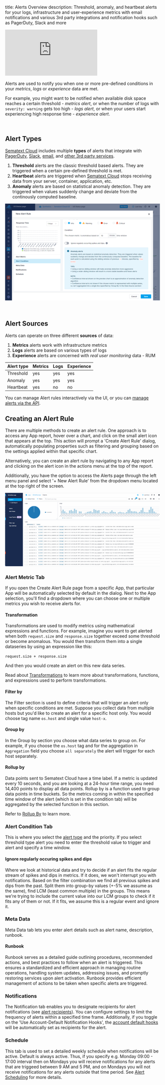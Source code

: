 title: Alerts Overview
description: Threshold, anomaly, and heartbeat alerts for your logs, infrastructure and user-experience metrics with email notifications and various 3rd party integrations and notification hooks such as PagerDuty, Slack and more

<div class="video_container">
<iframe src="https://www.youtube.com/embed/ik_L7Qk_Aug" 
frameborder="0" allow="autoplay; encrypted-media" 
allowfullscreen class="video"></iframe>
</div>

Alerts are used to notify you when one or more pre-defined conditions in your *metrics*, *logs* or *experience* data are met.  

For example, you might want to be notified when available disk space reaches a certain threshold - *metrics alert*, or when the number of logs with `severity: warning` gets too high - *logs alert*, or when your users start experiencing high response time - *experience alert*.

<!--iframe width="800" height="450" src="https://www.youtube.com/embed/WE9xAUud28o?rel=0" frameborder="0" allow="autoplay; encrypted-media" allowfullscreen></iframe-->

<br/>

## Alert Types
[Sematext Cloud](https://sematext.com/cloud) includes multiple **types** of alerts that integrate with [PagerDuty](https://sematext.com/docs/integration/alerts-pagerduty-integration/), [Slack](https://sematext.com/docs/integration/alerts-slack-integration/), [email](https://sematext.com/docs/alerts/alert-notifications/#email-notification-hooks), and [other 3rd party services](alert-notifications).  

1. **Threshold** alerts are the classic threshold based alerts. They are triggered when a certain pre-defined threshold is met.
1. **Heartbeat** alerts are triggered when [Sematext Cloud](https://sematext.com/cloud) stops receiving data from your server, container, application, etc.  
1. **Anomaly** alerts are based on statistical anomaly detection. They are triggered when values suddenly change and deviate from the continously computed baseline.

![Sematext Anomaly Alerts](../images/guide/alerts-and-events/anomaly-alerts.png)

<br/>

## Alert Sources
Alerts can operate on three different **sources** of data:  

1. **Metrics** alerts work with infrastructure metrics
1. **Logs** alerts are based on various types of logs
1. **Experience** alerts are concerned with *real user monitoring* data - RUM

Alert type | Metrics | Logs | Experience
--- | --- | --- | ---
Threshold | yes | yes | yes
Anomaly | yes | yes | yes
Heartbeat | yes | no | no

You can manage Alert rules interactively via the UI, or you can [manage alerts via the API](../api).

## Creating an Alert Rule

There are multiple methods to create an alert rule. One approach is to access any App report, hover over a chart, and click on the small alert icon that appears at the top. This action will prompt a 'Create Alert Rule' dialog, automatically populating properties such as filtering and grouping based on the settings applied within that specific chart.

Alternatively, you can create an alert rule by navigating to any App report and clicking on the alert icon in the actions menu at the top of the report.

Additionally, you have the option to access the Alerts page through the left menu panel and select '+ New Alert Rule' from the dropdown menu located at the top right of the screen.

![Create Alert Rules](../images/alerts/create-alert-rules.gif)

### Alert Metric Tab

If you open the Create Alert Rule page from a specific App, that particular App will be automatically selected by default in the dialog. Next to the App selection, you'll find a dropdown where you can choose one or multiple metrics you wish to receive alerts for.

#### Transformation

Transformations are used to modify metrics using mathematical expressions and functions. For example, imagine you want to get alerted when both `request.size` and `response.size` together exceed some threshold or become anomalous.  You would then transform them into a single dataseries by using an expression like this:

`request.size + response.size`

And then you would create an alert on this new data series.

Read about [Transformations](../dashboards/chart-builder/#transformation) to learn more about transformations, functions, and expressions used to perform transformations.

####  Filter by

The Filter section is used to define criteria that will trigger an alert only when specific conditions are met.
Suppose you collect data from multiple hosts but you'd like to create an alert for a specific host only.
You would choose tag name `os.host` and single value `host-x`.

####  Group by

In the Group by section you choose what data series to group on. For example, if you choose the `os.host` tag and for the aggregation in `Aggregation` field you choose `all separately` the alert will trigger for each host separately.

####  Rollup by

Data points sent to Sematext Cloud have a time label. If a metric is updated every 10 seconds, and you are looking at a 24-hour time range, you need 14,400 points to display all data points. Rollup by is a function used to group data points in time buckets. So the metrics coming in within the specified time window of the alert (which is set in the condition tab) will be aggregated by the selected function in this section.

Refer to [Rollup By](../dashboards/chart-builder/#rollup-by) to learn more.

### Alert Condition Tab

This is where you select the [alert type](https://sematext.com/docs/alerts/#alert-types) and the priority. If you select threshold type alert you need to enter the threshold value to trigger and alert and specify a time window.

#### Ignore regularly occuring spikes and dips 

Where we look at historical data and try to decide if an alert fits the regular stream of spikes and dips in metrics. If it does, we won't interrupt you with notifications.
Based on the filter combination we find all previous spikes and dips from the past. Split them into group-by values (+-5% we assume as the same), find LCM (least common multiple) in the groups. This means we're trying to include the current value into our LCM groups to check if it fits any of them or not. If it fits, we assume this is a regular event and ignore it.

### Meta Data

Meta Data tab lets you enter alert details such as alert name, description, runbook.

#### Runbook

Runbook serves as a detailed guide outlining procedures, recommended actions, and best practices to follow when an alert is triggered. This ensures a standardized and efficient approach in managing routine operations, handling system updates, addressing issues, and promptly restoring services upon alert activation. Runbook provides efficient management of actions to be taken when specific alerts are triggered.

### Notifications

The Notification tab enables you to designate recipients for alert notifications (see [alert recipients](https://sematext.com/docs/alerts/alert-recipients/)). You can configure settings to limit the frequency of alerts within a specified time frame. Additionally, if you toggle on the 'Use Account-Default Notification Hooks', the [account default hooks](https://sematext.com/docs/alerts/account-default-hooks/) will be automatically set as recipients for the alert.

### Schedule

This tab is used to set a detailed weekly schedule when notifications will be active. Default is always active. Thus, if you specify e.g. Monday 09:00 - 17:00 interval then on Mondays you will receive notifications for any alerts that are triggeed between 9 AM and 5 PM, and on Mondays you will not receive notifications for any alerts outside that time period. See [Alert Scheduling](https://sematext.com/docs/alerts/alert-scheduling/) for more details.
